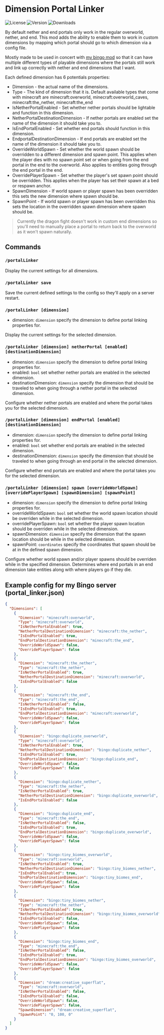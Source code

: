 # Dimension Portal Linker

![License](https://img.shields.io/github/license/Encrypted-Thoughts/DimensionPortalLinker)
![Version](https://img.shields.io/github/v/tag/Encrypted-Thoughts/DimensionPortalLinker)
![Downloads](https://img.shields.io/github/downloads/Encrypted-Thoughts/DimensionPortalLinker/total)

By default nether and end portals only work in the regular overworld, nether, and end. 
This mod adds the ability to enable them to work in custom dimensions by mapping which portal should go to which dimension via a config file.

Mostly made to be used in concert with [my bingo mod](https://github.com/Encrypted-Thoughts/DidSomeoneSayBingo) so that it can have multiple different types of playable dimensions where the portals still work and link up correctly with nether and end dimensions that I want.

Each defined dimension has 6 potentials properties:
- Dimension - the actual name of the dimensions.
- Type - The kind of dimension that it is. Default available types that come with minecraft are minecraft:overworld, minecraft:overworld_caves, minecraft:the_nether, minecraft:the_end
- IsNetherPortalEnabled - Set whether nether portals should be lightable and function in this dimension.
- NetherPortalDestinationDimension - If nether portals are enabled set the name of the dimension it should take you to.
- IsEndPortalEnabled - Set whether end portals should function in this dimension.
- EndportalDestinationDimension - If end portals are enabled set the name of the dimension it should take you to.
- OverrideWorldSpawn - Set whether the world spawn should be overridden to a different dimension and spawn point. This applies when the player dies with no spawn point set or when going from the end portal in the end to the overworld. Also applies to entities going through the end portal in the end.
- OverridePlayerSpawn - Set whether the player's set spawn point should be overridden. This applies when the player has set their spawn at a bed or respawn anchor.
- SpawnDimension - If world spawn or player spawn has been overridden this sets the new dimension where spawn should be.
- SpawnPoint - If world spawn or player spawn has been overridden this sets the location in the overridden spawn dimension where spawn should be.

> Currently the dragon fight doesn't work in custom end dimensions so you'll need to manually place a portal to return back to the overworld as it won't spawn naturally.

## Commands

### `/portalLinker`

Display the current settings for all dimensions.

### `/portalLinker save`

Save the current defined settings to the config so they'll apply on a server restart.

### `/portalLinker [dimension]`

- dimension: `dimension` specify the dimension to define portal linking properties for.

Display the current settings for the selected dimension.

### `/portalLinker [dimension] netherPortal [enabled] [destinationDimension]`

- dimension: `dimension` specify the dimension to define portal linking properties for.
- enabled: `bool` set whether nether portals are enabled in the selected dimension.
- destinationDimension: `dimension` specify the dimension that should be traveled to when going through a nether portal in the selected dimension.

Configure whether nether portals are enabled and where the portal takes you for the selected dimension.

### `/portalLinker [dimension] endPortal [enabled] [destinationDimension]`

- dimension: `dimension` specify the dimension to define portal linking properties for.
- enabled: `bool` set whether end portals are enabled in the selected dimension.
- destinationDimension: `dimension` specify the dimension that should be traveled to when going through an end portal in the selected dimension.

Configure whether end portals are enabled and where the portal takes you for the selected dimension.

### `/portalLinker [dimension] spawn [overrideWorldSpawn] [overridePlayerSpawn] [spawnDimension] [spawnPoint]`

- dimension: `dimension` specify the dimension to define portal linking properties for.
- overrideWorldSpawn: `bool` set whether the world spawn location should be overriden while in the selected dimension.
- overridePlayerSpawn: `bool` set whether the player spawn location should be overriden while in the selected dimension.
- spawnDimension: `dimension` specify the dimension that the spawn location should be while in the selected dimension.
- spawnPoint: `coordinates` specify the coordinates that spawn should be at in the defined spawn dimension.

Configure whether world spawn and/or player spawns should be overriden while in the specified dimension. Determines where end portals in an end dimension take entities along with where players go if they die.

## Example config for my Bingo server (portal_linker.json)
```json
{
  "Dimensions": [
    {
      "Dimension": "minecraft:overworld",
      "Type": "minecraft:overworld",
      "IsNetherPortalEnabled": true,
      "NetherPortalDestinationDimension": "minecraft:the_nether",
      "IsEndPortalEnabled": true,
      "EndPortalDestinationDimension": "minecraft:the_end",
      "OverrideWorldSpawn": false,
      "OverridePlayerSpawn": false
    },
    {
      "Dimension": "minecraft:the_nether",
      "Type": "minecraft:the_nether",
      "IsNetherPortalEnabled": true,
      "NetherPortalDestinationDimension": "minecraft:overworld",
      "IsEndPortalEnabled": false
    },
    {
      "Dimension": "minecraft:the_end",
      "Type": "minecraft:the_end",
      "IsNetherPortalEnabled": false,
      "IsEndPortalEnabled": true,
      "EndPortalDestinationDimension": "minecraft:overworld",
      "OverrideWorldSpawn": false,
      "OverridePlayerSpawn": false
    },
    {
      "Dimension": "bingo:duplicate_overworld",
      "Type": "minecraft:overworld",
      "IsNetherPortalEnabled": true,
      "NetherPortalDestinationDimension": "bingo:duplicate_nether",
      "IsEndPortalEnabled": true,
      "EndPortalDestinationDimension": "bingo:duplicate_end",
      "OverrideWorldSpawn": false,
      "OverridePlayerSpawn": false
    },
    {
      "Dimension": "bingo:duplicate_nether",
      "Type": "minecraft:the_nether",
      "IsNetherPortalEnabled": true,
      "NetherPortalDestinationDimension": "bingo:duplicate_overworld",
      "IsEndPortalEnabled": false
    },
    {
      "Dimension": "bingo:duplicate_end",
      "Type": "minecraft:the_end",
      "IsNetherPortalEnabled": false,
      "IsEndPortalEnabled": true,
      "EndPortalDestinationDimension": "bingo:duplicate_overworld",
      "OverrideWorldSpawn": false,
      "OverridePlayerSpawn": false
    },
    {
      "Dimension": "bingo:tiny_biomes_overworld",
      "Type": "minecraft:overworld",
      "IsNetherPortalEnabled": true,
      "NetherPortalDestinationDimension": "bingo:tiny_biomes_nether",
      "IsEndPortalEnabled": true,
      "EndPortalDestinationDimension": "bingo:tiny_biomes_end",
      "OverrideWorldSpawn": false,
      "OverridePlayerSpawn": false
    },
    {
      "Dimension": "bingo:tiny_biomes_nether",
      "Type": "minecraft:the_nether",
      "IsNetherPortalEnabled": true,
      "NetherPortalDestinationDimension": "bingo:tiny_biomes_overworld",
      "IsEndPortalEnabled": false,
      "OverrideWorldSpawn": false,
      "OverridePlayerSpawn": false
    },
    {
      "Dimension": "bingo:tiny_biomes_end",
      "Type": "minecraft:the_end",
      "IsNetherPortalEnabled": false,
      "IsEndPortalEnabled": true,
      "EndPortalDestinationDimension": "bingo:tiny_biomes_overworld",
      "OverrideWorldSpawn": false,
      "OverridePlayerSpawn": false
    },
    {
      "Dimension": "dream:creative_superflat",
      "Type": "minecraft:overworld",
      "IsNetherPortalEnabled": false,
      "IsEndPortalEnabled": false,
      "OverrideWorldSpawn": false,
      "OverridePlayerSpawn": false,
      "SpawnDimension": "dream:creative_superflat",
      "SpawnPoint": "0, 100, 0"
    }
  ]
}
```
